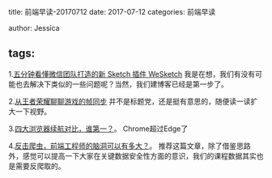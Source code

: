 title: 前端早读-20170712
date: 2017-07-12
categories: 前端早读

author: Jessica

tags:
---
1.[五分钟看懂微信团队打造的新 Sketch 插件 WeSketch](https://zhuanlan.zhihu.com/p/27716377)
我是在想，我们有没有可能也去解决下类似的一些问题呢？当然，我们建博客已经是第一步了。


2.[从王者荣耀聊聊游戏的帧同步](https://my.oschina.net/u/1859679/blog/1137723)
并不是标题党，还是挺有意思的，随便读一读扩大一下视野。


3.[四大浏览器续航对比，谁第一？](https://mp.weixin.qq.com/s?__biz=MjM5OTA1MDUyMA==&mid=2655438654&idx=2&sn=e3a2cfa0bf15a6cda1f96356ece98933)。
Chrome超过Edge了

4.[反击爬虫，前端工程师的脑洞可以有多大？](http://imweb.io/topic/595b7161d6ca6b4f0ac71f05)。
推荐这篇文章，除了借鉴思路外，感觉可以提高一下大家在关键数据安全性方面的意识，我们的课程数据其实也是需要反爬取的。